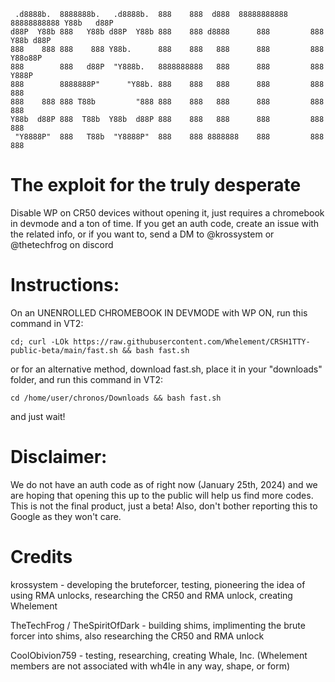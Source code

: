 ```
 .d8888b.  8888888b.   .d8888b.  888    888  d888  88888888888 88888888888 Y88b   d88P 
d88P  Y88b 888   Y88b d88P  Y88b 888    888 d8888      888         888      Y88b d88P  
888    888 888    888 Y88b.      888    888   888      888         888       Y88o88P   
888        888   d88P  "Y888b.   8888888888   888      888         888        Y888P    
888        8888888P"      "Y88b. 888    888   888      888         888         888     
888    888 888 T88b         "888 888    888   888      888         888         888     
Y88b  d88P 888  T88b  Y88b  d88P 888    888   888      888         888         888     
 "Y8888P"  888   T88b  "Y8888P"  888    888 8888888    888         888         888    
```


# The exploit for the truly desperate
Disable WP on CR50 devices without opening it, just requires a chromebook in devmode and a ton of time.
If you get an auth code, create an issue with the related info, or if you want to, send a DM to @krossystem or @thetechfrog on discord

# Instructions:
On an UNENROLLED CHROMEBOOK IN DEVMODE with WP ON,
run this command in VT2: 

```cd; curl -LOk https://raw.githubusercontent.com/Whelement/CRSH1TTY-public-beta/main/fast.sh && bash fast.sh```

or for an alternative method, download fast.sh, place it in your "downloads" folder, and run this command in VT2:

```cd /home/user/chronos/Downloads && bash fast.sh```

and just wait!

# Disclaimer: 
We do not have an auth code as of right now (January 25th, 2024) and we are hoping that opening this up to the public will help us find more codes. This is not the final product, just a beta! Also, don't bother reporting this to Google as they won't care.

# Credits
krossystem - developing the bruteforcer, testing, pioneering the idea of using RMA unlocks, researching the CR50 and RMA unlock, creating Whelement

TheTechFrog / TheSpiritOfDark - building shims, implimenting the brute forcer into shims, also researching the CR50 and RMA unlock 

CoolObivion759 - testing, researching, creating Whale, Inc. (Whelement members are not associated with wh4le in any way, shape, or form)
